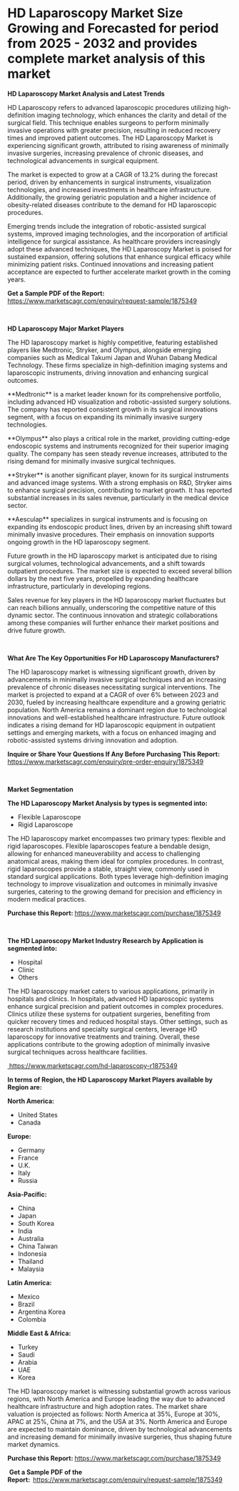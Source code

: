 <p><h1>HD Laparoscopy Market Size Growing and Forecasted for period from 2025 - 2032 and provides complete market analysis of this market</h1></p><p><strong>HD Laparoscopy Market Analysis and Latest Trends</strong></p>
<p><p>HD Laparoscopy refers to advanced laparoscopic procedures utilizing high-definition imaging technology, which enhances the clarity and detail of the surgical field. This technique enables surgeons to perform minimally invasive operations with greater precision, resulting in reduced recovery times and improved patient outcomes. The HD Laparoscopy Market is experiencing significant growth, attributed to rising awareness of minimally invasive surgeries, increasing prevalence of chronic diseases, and technological advancements in surgical equipment.</p><p>The market is expected to grow at a CAGR of 13.2% during the forecast period, driven by enhancements in surgical instruments, visualization technologies, and increased investments in healthcare infrastructure. Additionally, the growing geriatric population and a higher incidence of obesity-related diseases contribute to the demand for HD laparoscopic procedures.</p><p>Emerging trends include the integration of robotic-assisted surgical systems, improved imaging technologies, and the incorporation of artificial intelligence for surgical assistance. As healthcare providers increasingly adopt these advanced techniques, the HD Laparoscopy Market is poised for sustained expansion, offering solutions that enhance surgical efficacy while minimizing patient risks. Continued innovations and increasing patient acceptance are expected to further accelerate market growth in the coming years.</p></p>
<p><strong>Get a Sample PDF of the Report:&nbsp;</strong> <a href="https://www.marketscagr.com/enquiry/request-sample/1875349?utm_campaign=1848&utm_medium=2&utm_source=Github&utm_content=ia&utm_term=14042025&utm_id=hd-laparoscopy">https://www.marketscagr.com/enquiry/request-sample/1875349</a></p>
<p>&nbsp;</p>
<p><strong>HD Laparoscopy Major Market Players</strong></p>
<p><p>The HD laparoscopy market is highly competitive, featuring established players like Medtronic, Stryker, and Olympus, alongside emerging companies such as Medical Takumi Japan and Wuhan Dabang Medical Technology. These firms specialize in high-definition imaging systems and laparoscopic instruments, driving innovation and enhancing surgical outcomes.</p><p>**Medtronic** is a market leader known for its comprehensive portfolio, including advanced HD visualization and robotic-assisted surgery solutions. The company has reported consistent growth in its surgical innovations segment, with a focus on expanding its minimally invasive surgery technologies.</p><p>**Olympus** also plays a critical role in the market, providing cutting-edge endoscopic systems and instruments recognized for their superior imaging quality. The company has seen steady revenue increases, attributed to the rising demand for minimally invasive surgical techniques.</p><p>**Stryker** is another significant player, known for its surgical instruments and advanced image systems. With a strong emphasis on R&D, Stryker aims to enhance surgical precision, contributing to market growth. It has reported substantial increases in its sales revenue, particularly in the medical device sector.</p><p>**Aesculap** specializes in surgical instruments and is focusing on expanding its endoscopic product lines, driven by an increasing shift toward minimally invasive procedures. Their emphasis on innovation supports ongoing growth in the HD laparoscopy segment.</p><p>Future growth in the HD laparoscopy market is anticipated due to rising surgical volumes, technological advancements, and a shift towards outpatient procedures. The market size is expected to exceed several billion dollars by the next five years, propelled by expanding healthcare infrastructure, particularly in developing regions.</p><p>Sales revenue for key players in the HD laparoscopy market fluctuates but can reach billions annually, underscoring the competitive nature of this dynamic sector. The continuous innovation and strategic collaborations among these companies will further enhance their market positions and drive future growth.</p></p>
<p>&nbsp;</p>
<p><strong>What Are The Key Opportunities For HD Laparoscopy Manufacturers?</strong></p>
<p><p>The HD laparoscopy market is witnessing significant growth, driven by advancements in minimally invasive surgical techniques and an increasing prevalence of chronic diseases necessitating surgical interventions. The market is projected to expand at a CAGR of over 6% between 2023 and 2030, fueled by increasing healthcare expenditure and a growing geriatric population. North America remains a dominant region due to technological innovations and well-established healthcare infrastructure. Future outlook indicates a rising demand for HD laparoscopic equipment in outpatient settings and emerging markets, with a focus on enhanced imaging and robotic-assisted systems driving innovation and adoption.</p></p>
<p><strong>Inquire or Share Your Questions If Any Before Purchasing This Report:</strong> <a href="https://www.marketscagr.com/enquiry/pre-order-enquiry/1875349?utm_campaign=1848&utm_medium=2&utm_source=Github&utm_content=ia&utm_term=14042025&utm_id=hd-laparoscopy">https://www.marketscagr.com/enquiry/pre-order-enquiry/1875349</a></p>
<p>&nbsp;</p>
<p><strong>Market Segmentation</strong></p>
<p><strong>The HD Laparoscopy Market Analysis by types is segmented into:</strong></p>
<p><ul><li>Flexible Laparoscope</li><li>Rigid Laparoscope</li></ul></p>
<p><p>The HD laparoscopy market encompasses two primary types: flexible and rigid laparoscopes. Flexible laparoscopes feature a bendable design, allowing for enhanced maneuverability and access to challenging anatomical areas, making them ideal for complex procedures. In contrast, rigid laparoscopes provide a stable, straight view, commonly used in standard surgical applications. Both types leverage high-definition imaging technology to improve visualization and outcomes in minimally invasive surgeries, catering to the growing demand for precision and efficiency in modern medical practices.</p></p>
<p><strong>Purchase this Report:&nbsp;</strong><a href="https://www.marketscagr.com/purchase/1875349?utm_campaign=1848&utm_medium=2&utm_source=Github&utm_content=ia&utm_term=14042025&utm_id=hd-laparoscopy">https://www.marketscagr.com/purchase/1875349</a></p>
<p>&nbsp;</p>
<p><strong>The HD Laparoscopy Market Industry Research by Application is segmented into:</strong></p>
<p><ul><li>Hospital</li><li>Clinic</li><li>Others</li></ul></p>
<p><p>The HD laparoscopy market caters to various applications, primarily in hospitals and clinics. In hospitals, advanced HD laparoscopic systems enhance surgical precision and patient outcomes in complex procedures. Clinics utilize these systems for outpatient surgeries, benefiting from quicker recovery times and reduced hospital stays. Other settings, such as research institutions and specialty surgical centers, leverage HD laparoscopy for innovative treatments and training. Overall, these applications contribute to the growing adoption of minimally invasive surgical techniques across healthcare facilities.</p></p>
<p><a href="https://www.marketscagr.com/hd-laparoscopy-r1875349?utm_campaign=1848&utm_medium=2&utm_source=Github&utm_content=ia&utm_term=14042025&utm_id=hd-laparoscopy">&nbsp;https://www.marketscagr.com/hd-laparoscopy-r1875349</a></p>
<p><strong>In terms of Region, the HD Laparoscopy Market Players available by Region are:</strong></p>
<p>
    <p> <strong> North America: </strong>
        <ul>
            <li>United States</li>
            <li>Canada</li>
        </ul>
        </p> 
    <p> <strong> Europe: </strong>
        <ul>
            <li>Germany</li>
            <li>France</li>
            <li>U.K.</li>
            <li>Italy</li>
            <li>Russia</li>
        </ul>
        </p> 
    <p> <strong> Asia-Pacific: </strong>
        <ul>
            <li>China</li>
            <li>Japan</li>
            <li>South Korea</li>
            <li>India</li>
            <li>Australia</li>
            <li>China Taiwan</li>
            <li>Indonesia</li>
            <li>Thailand</li>
            <li>Malaysia</li>
        </ul>
        </p> 
    <p> <strong> Latin America: </strong>
        <ul>
            <li>Mexico</li>
            <li>Brazil</li>
            <li>Argentina Korea</li>
            <li>Colombia</li>
        </ul>
        </p> 
    <p> <strong> Middle East & Africa: </strong>
        <ul>
            <li>Turkey</li>
            <li>Saudi</li>
            <li>Arabia</li>
            <li>UAE</li>
            <li>Korea</li>
        </ul>
    </p>
    </p>
<p><p>The HD laparoscopy market is witnessing substantial growth across various regions, with North America and Europe leading the way due to advanced healthcare infrastructure and high adoption rates. The market share valuation is projected as follows: North America at 35%, Europe at 30%, APAC at 25%, China at 7%, and the USA at 3%. North America and Europe are expected to maintain dominance, driven by technological advancements and increasing demand for minimally invasive surgeries, thus shaping future market dynamics.</p></p>
<p><strong>Purchase this Report: </strong><a href="https://www.marketscagr.com/purchase/1875349?utm_campaign=1848&utm_medium=2&utm_source=Github&utm_content=ia&utm_term=14042025&utm_id=hd-laparoscopy">https://www.marketscagr.com/purchase/1875349</a></p>
<p>&nbsp;<strong>Get a Sample PDF of the Report:&nbsp;&nbsp;</strong><a href="https://www.marketscagr.com/enquiry/request-sample/1875349?utm_campaign=1848&utm_medium=2&utm_source=Github&utm_content=ia&utm_term=14042025&utm_id=hd-laparoscopy">https://www.marketscagr.com/enquiry/request-sample/1875349</a></p>
<p><strong></strong></p>
<p><p></p><p></p><p></p></p>